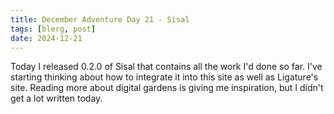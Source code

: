 ```yaml
---
title: December Adventure Day 21 - Sisal
tags: [blerg, post]
date: 2024-12-21
---
```


Today I released 0.2.0 of Sisal that contains all the work I'd done so far.
I've starting thinking about how to integrate it into this site as well as Ligature's site.
Reading more about digital gardens is giving me inspiration, but I didn't get a lot written today.

